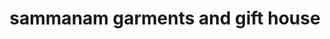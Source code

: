 ---
title: "sammanam garments and gift house"
url: /ettumanoor/sammanam-garments-and-gift-house/
shop: shop
---